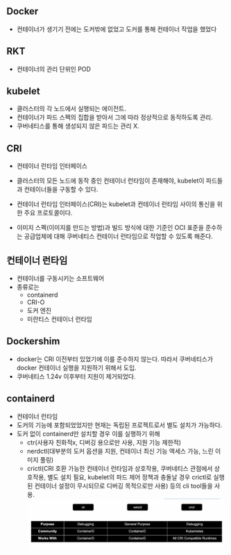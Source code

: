 ## Docker

- 컨테이너가 생기기 전에는 도커밖에 없었고 도커를 통해 컨테이너 작업을 했었다

## RKT

- 컨테이너의 관리 단위인 POD

## kubelet

- 클러스터의 각 노드에서 실행되는 에이전트.
- 컨테이너가 파드 스펙의 집합을 받아서 그에 따라 정상적으로 동작하도록 관리.
- 쿠버네티스를 통해 생성되지 않은 파드는 관리 X.

## CRI

- 컨테이너 런타임 인터페이스
- 클러스터의 모든 노드에 동작 중인 컨테이너 런타임이 존재해야, kubelet이 파드들과 컨테이너들을 구동할 수 있다.

- 컨테이너 런타임 인터페이스(CRI)는 kubelet과 컨테이너 런타임 사이의 통신을 위한 주요 프로토콜이다.
- 이미지 스펙(이미지를 만드는 방법)과 빌드 방식에 대한 기준인 OCI 표준을 준수하는 공급업체에 대해 쿠버네티스 컨테이너 런타임으로 작업할 수 있도록 해준다.

## 컨테이너 런타임

- 컨테이너를 구동시키는 소프트웨어
- 종류로는 
  - containerd
  - CRI-O
  - 도커 엔진
  - 미란티스 컨테이너 런타임

## Dockershim

- docker는 CRI 이전부터 있었기에 이를 준수하지 않는다. 따라서 쿠버네티스가 docker 컨테이너 실행을 지원하기 위해서 도입.
- 쿠버네티스 1.24v 이후부터 지원이 제거되었다.

## containerd

- 컨테이너 런타임
- 도커의 기능에 포함되었었지만 현재는 독립된 프로젝트로서 별도 설치가 가능하다.
- 도커 없이 containerd만 설치할 경우 이를 실행하기 위해
  - ctr(사용자 친화적x, 디버깅 용으로만 사용, 지원 기능 제한적)
  - nerdctl(대부분의 도커 옵션을 지원, 컨테이너 최신 기능 액세스 가능, 느린 이미지 풀링)
  - crictl(CRI 호환 가능한 컨테이너 런타임과 상호작용, 쿠버네티스 관점에서 상호작용, 별도 설치 필요, kubelet의 파드 제어 정책과 충돌날 경우 crictl로 실행된 컨테이너 설정이 무시되므로 디버깅 목적으로만 사용)
등의 cli tool들을 사용.
    ![Alt text](image.png)
